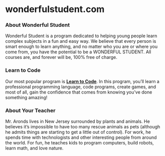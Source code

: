 # wonderfulstudent.com
<h3>About Wonderful Student</h3>
Wonderful Student is a program dedicated to helping young people learn complex subjects in a fun and easy way. We believe that every person is smart enough to learn anything, and no matter who you are or where you come from, you have the potential to be a WONDERFUL STUDENT. All  courses are, and forever will be, 100% free of charge.
<h3>Learn to Code</h3>
Our most popular program is <a href="http://www.rsaronds.com/learn-to-code" target="_blank"><strong>Learn to Code</strong></a>. In this program, you’ll learn a professional programming language, code programs, create games, and most of all, gain the confidence that comes from knowing you’ve done something amazing!
<h3>About Your Teacher</h3>
Mr. Aronds lives in New Jersey surrounded by plants and animals. He believes it’s impossible to have too many rescue animals as pets (although he admits things are starting to get a little out of control). For work, he spends time with technologists and other interesting people from around the world. For fun, he teaches kids to program computers, build robots, learn math, and love nature.
